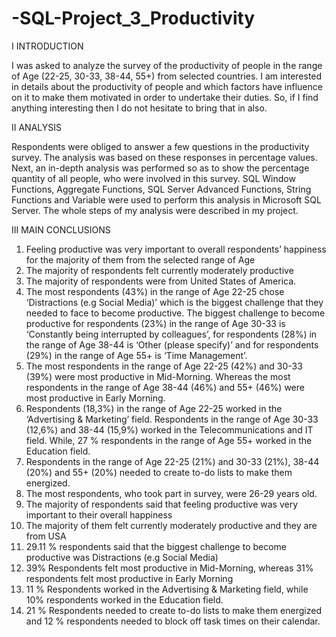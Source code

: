 # -SQL-Project_3_Productivity

I INTRODUCTION

I was asked to analyze the survey of the productivity of people in the range of Age (22-25, 30-33, 38-44, 55+) from selected countries. 
I am interested in details about the productivity of people and which factors have influence on it to make them motivated in order to undertake their duties.
So, if I find anything interesting then I do not hesitate to bring that in also. 

II	ANALYSIS

Respondents were obliged to answer a few questions in the productivity survey. 
The analysis was based on these responses in percentage values.
Next, an in-depth analysis was performed so as to show the percentage quantity of all people, who were involved in this survey.
SQL Window Functions, Aggregate Functions, SQL Server Advanced Functions, String Functions and Variable were used to perform this analysis in Microsoft SQL Server.
The whole steps of my analysis were described in my project.

III	MAIN CONCLUSIONS

1.	Feeling productive was very important to overall respondents’ happiness for the majority of them from the selected range of Age
2.	The majority of respondents felt currently moderately productive 
3.	The majority of respondents were from United States of America. 
4.	The most respondents (43%) in the range of Age 22-25 chose ‘Distractions (e.g Social Media)’ which is the biggest challenge that they needed to face to become productive. The biggest challenge to become productive for respondents (23%) in the range of Age 30-33 is ‘Constantly being interrupted by colleagues’, for respondents (28%) in the range of Age 38-44 is ‘Other (please specify)’ and for respondents (29%) in the range of Age 55+ is ‘Time Management’.
5.	The most respondents in the range of Age 22-25 (42%) and 30-33 (39%) were most productive in Mid-Morning. Whereas the most respondents in the range of Age 38-44 (46%) and 55+ (46%) were most productive in Early Morning.
6.	Respondents (18,3%) in the range of Age 22-25 worked in the ‘Advertising & Marketing’ field. Respondents in the range of Age 30-33 (12,6%) and 38-44 (15,9%) worked in the Telecommunications and IT field. While, 27 % respondents in the range of Age 55+ worked in the Education field.
7.	Respondents in the range of Age 22-25 (21%) and 30-33 (21%), 38-44 (20%) and 55+ (20%) needed to create to-do lists to make them energized.
8.	The most respondents, who took part in survey, were 26-29 years old.
9.	The majority of respondents said that feeling productive was very important to their overall happiness
10.	The majority of them felt currently moderately productive and they are from USA
11.	29.11 % respondents said that the biggest challenge to become productive was Distractions (e.g Social Media)
12.	39% Respondents felt most productive in Mid-Morning, whereas 31% respondents felt most productive in Early Morning
13.	11 % Respondents worked in the Advertising & Marketing field, while 10% respondents worked in the Education field.
14.	21 % Respondents needed to create to-do lists to make them energized and 12 % respondents needed to block off task times on their calendar.
